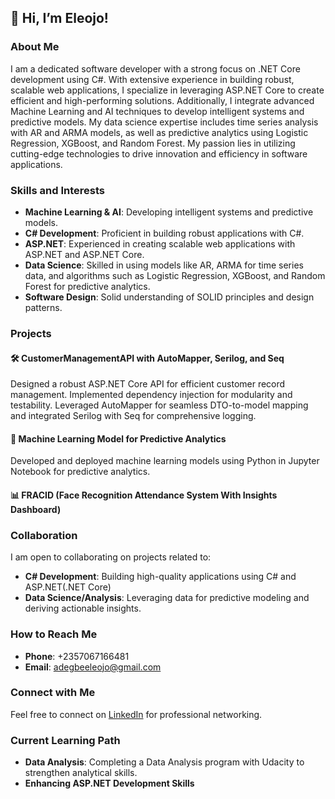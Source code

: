 ## 👋 Hi, I’m Eleojo!

### About Me

I am a dedicated software developer with a strong focus on .NET Core development using C#. With extensive experience in building robust, scalable web applications, I specialize in leveraging ASP.NET Core to create efficient and high-performing solutions. Additionally, I integrate advanced Machine Learning and AI techniques to develop intelligent systems and predictive models. My data science expertise includes time series analysis with AR and ARMA models, as well as predictive analytics using Logistic Regression, XGBoost, and Random Forest. My passion lies in utilizing cutting-edge technologies to drive innovation and efficiency in software applications.

### Skills and Interests

- **Machine Learning & AI**: Developing intelligent systems and predictive models.
- **C# Development**: Proficient in building robust applications with C#.
- **ASP.NET**: Experienced in creating scalable web applications with ASP.NET and ASP.NET Core.
- **Data Science**: Skilled in using models like AR, ARMA for time series data, and algorithms such as Logistic Regression, XGBoost, and Random Forest for predictive analytics.
- **Software Design**: Solid understanding of SOLID principles and design patterns.

### Projects

#### 🛠️ CustomerManagementAPI with AutoMapper, Serilog, and Seq

Designed a robust ASP.NET Core API for efficient customer record management. Implemented dependency injection for modularity and testability. Leveraged AutoMapper for seamless DTO-to-model mapping and integrated Serilog with Seq for comprehensive logging.

#### 🤖 Machine Learning Model for Predictive Analytics

Developed and deployed machine learning models using Python in Jupyter Notebook for predictive analytics.

#### 📊 FRACID (Face Recognition Attendance System With Insights Dashboard)

### Collaboration

I am open to collaborating on projects related to:

- **C# Development**: Building high-quality applications using C# and ASP.NET(.NET Core)
- **Data Science/Analysis**: Leveraging data for predictive modeling and deriving actionable insights.


### How to Reach Me

- **Phone**: +2357067166481
- **Email**: adegbeeleojo@gmail.com

### Connect with Me

Feel free to connect on [LinkedIn](https://www.linkedin.com/in/eleojoadegbe) for professional networking.

### Current Learning Path

- **Data Analysis**: Completing a Data Analysis program with Udacity to strengthen analytical skills.
- **Enhancing ASP.NET Development Skills**
